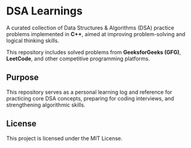 # DSA Learnings

A curated collection of Data Structures & Algorithms (DSA) practice problems implemented in **C++**, aimed at improving problem-solving and logical thinking skills.

This repository includes solved problems from **GeeksforGeeks (GFG)**, **LeetCode**, and other competitive programming platforms.

## Purpose

This repository serves as a personal learning log and reference for practicing core DSA concepts, preparing for coding interviews, and strengthening algorithmic skills.

## License

This project is licensed under the MIT License.
